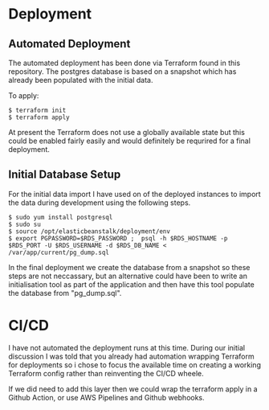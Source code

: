 # Deployment

## Automated Deployment

The automated deployment has been done via Terraform found in this repository. The postgres database is based on a snapshot which has already been populated with the initial data.

To apply:

```
$ terraform init
$ terraform apply
```

At present the Terraform does not use a globally available state but this could be enabled fairly easily and would definitely be requrired for a final deployment.

## Initial Database Setup

For the initial data import I have used on of the deployed instances to import the data during development using the following steps.

```
$ sudo yum install postgresql
$ sudo su
$ source /opt/elasticbeanstalk/deployment/env
$ export PGPASSWORD=$RDS_PASSWORD ;  psql -h $RDS_HOSTNAME -p $RDS_PORT -U $RDS_USERNAME -d $RDS_DB_NAME < /var/app/current/pg_dump.sql
```

In the final deployment we create the database from a snapshot so these steps are not neccassary, but an alternative could have been to write an initialisation tool as part of the application and then have this tool populate the database from "pg_dump.sql".

# CI/CD

I have not automated the deployment runs at this time. During our initial discussion I was told that you already had automation wrapping Terraform for deployments so i chose to focus the available time on creating a working Terraform config rather than reinventing the CI/CD wheele.

If we did need to add this layer then we could wrap the terraform apply in a Github Action, or use AWS Pipelines and Github webhooks.